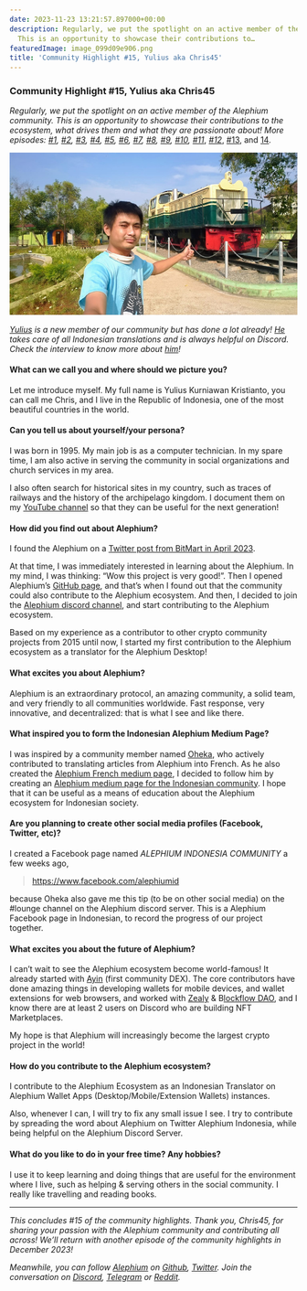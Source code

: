 ```yaml
---
date: 2023-11-23 13:21:57.897000+00:00
description: Regularly, we put the spotlight on an active member of the Alephium community.
  This is an opportunity to showcase their contributions to…
featuredImage: image_099d09e906.png
title: 'Community Highlight #15, Yulius aka Chris45'
---
```


### Community Highlight \#15, Yulius aka Chris45

_Regularly, we put the spotlight on an active member of the Alephium community. This is an opportunity to showcase their contributions to the ecosystem, what drives them and what they are passionate about! More episodes:_ <a href="https://medium.com/@alephium/community-highlight-wilhelm-k%C3%A4llstr%C3%B6m-aka-oracleuggla-81d3938c5692" class="markup--anchor markup--p-anchor" data-href="https://medium.com/@alephium/community-highlight-wilhelm-k%C3%A4llstr%C3%B6m-aka-oracleuggla-81d3938c5692" rel="noopener" target="_blank"><em>#1</em></a>_,_ <a href="https://medium.com/@alephium/community-highlight-cgi-bin-c102cc106f19" class="markup--anchor markup--p-anchor" data-href="https://medium.com/@alephium/community-highlight-cgi-bin-c102cc106f19" rel="noopener" target="_blank"><em>#2</em></a>_,_ <a href="https://medium.com/@alephium/community-highlight-3-digdug-48a7ec868504" class="markup--anchor markup--p-anchor" data-href="https://medium.com/@alephium/community-highlight-3-digdug-48a7ec868504" rel="noopener" target="_blank"><em>#3</em></a>_,_ <a href="https://medium.com/@alephium/community-highlight-4-montail-e24fd88882a0" class="markup--anchor markup--p-anchor" data-href="https://medium.com/@alephium/community-highlight-4-montail-e24fd88882a0" rel="noopener" target="_blank"><em>#4</em></a>_,_ <a href="https://medium.com/@alephium/community-highlight-5-txn-71c4fd76ffe8" class="markup--anchor markup--p-anchor" data-href="https://medium.com/@alephium/community-highlight-5-txn-71c4fd76ffe8" rel="noopener" target="_blank"><em>#5</em></a>_,_ <a href="https://medium.com/@alephium/community-highlight-6-waldi-zkit-beats-37af1f6df3b8" class="markup--anchor markup--p-anchor" data-href="https://medium.com/@alephium/community-highlight-6-waldi-zkit-beats-37af1f6df3b8" rel="noopener" target="_blank"><em>#6</em></a>_,_ <a href="https://medium.com/@alephium/community-highlight-7-oheka-13d8b4ae025e" class="markup--anchor markup--p-anchor" data-href="https://medium.com/@alephium/community-highlight-7-oheka-13d8b4ae025e" rel="noopener" target="_blank"><em>#7</em></a>_,_ <a href="https://medium.com/@alephium/community-highlight-8-jorge-438510785041" class="markup--anchor markup--p-anchor" data-href="https://medium.com/@alephium/community-highlight-8-jorge-438510785041" rel="noopener" target="_blank"><em>#8</em></a>_,_ <a href="https://medium.com/@alephium/community-highlight-9-dzhemsh-a0a4a98a8489" class="markup--anchor markup--p-anchor" data-href="https://medium.com/@alephium/community-highlight-9-dzhemsh-a0a4a98a8489" rel="noopener" target="_blank"><em>#9</em></a>_,_ <a href="https://medium.com/@alephium/community-highlight-10-lx-aka-lix-fde724cf8d81" class="markup--anchor markup--p-anchor" data-href="https://medium.com/@alephium/community-highlight-10-lx-aka-lix-fde724cf8d81" rel="noopener" target="_blank"><em>#10</em></a>_,_ <a href="https://medium.com/@alephium/community-highlight-11-dr-jekyll-165ab9a51880" class="markup--anchor markup--p-anchor" data-href="https://medium.com/@alephium/community-highlight-11-dr-jekyll-165ab9a51880" rel="noopener" target="_blank"><em>#11</em></a>, <a href="https://medium.com/@alephium/community-highlight-12-sam-a-k-a-energy45-610005a9219b" class="markup--anchor markup--p-anchor" data-href="https://medium.com/@alephium/community-highlight-12-sam-a-k-a-energy45-610005a9219b" rel="noopener" target="_blank"><em>#12</em></a>, <a href="https://medium.com/@alephium/community-highlight-13-ryan-5dbbeaf859e4" class="markup--anchor markup--p-anchor" data-href="https://medium.com/@alephium/community-highlight-13-ryan-5dbbeaf859e4" rel="noopener" target="_blank">#13</a>, and <a href="https://medium.com/@alephium/community-highlight-14-animalmanjan-da8fd051bc38" class="markup--anchor markup--p-anchor" data-href="https://medium.com/@alephium/community-highlight-14-animalmanjan-da8fd051bc38" target="_blank">14</a>_._

![](image_099d09e906.png)

<a href="https://www.instagram.com/yuliuskristianto9/" class="markup--anchor markup--p-anchor" data-href="https://www.instagram.com/yuliuskristianto9/" rel="noopener" target="_blank"><em>Yulius</em></a> _is a new member of our community but has done a lot already!_ <a href="https://web.facebook.com/yulius.kristianto.96/" class="markup--anchor markup--p-anchor" data-href="https://web.facebook.com/yulius.kristianto.96/" rel="noopener" target="_blank"><em>He</em></a> _takes care of all Indonesian translations and is always helpful on Discord. Check the interview to know more about_ <a href="https://www.youtube.com/channel/UCJTaLoG9ao8oxayCZR__DHw" class="markup--anchor markup--p-anchor" data-href="https://www.youtube.com/channel/UCJTaLoG9ao8oxayCZR__DHw" rel="noopener" target="_blank"><em>him</em></a>_!_

#### What can we call you and where should we picture you?

Let me introduce myself. My full name is Yulius Kurniawan Kristianto, you can call me Chris, and I live in the Republic of Indonesia, one of the most beautiful countries in the world.

#### Can you tell us about yourself/your persona?

I was born in 1995. My main job is as a computer technician. In my spare time, I am also active in serving the community in social organizations and church services in my area.

I also often search for historical sites in my country, such as traces of railways and the history of the archipelago kingdom. I document them on my <a href="https://www.youtube.com/channel/UCJTaLoG9ao8oxayCZR__DHw" class="markup--anchor markup--p-anchor" data-href="https://www.youtube.com/channel/UCJTaLoG9ao8oxayCZR__DHw" rel="noopener" target="_blank">YouTube channel</a> so that they can be useful for the next generation!

#### How did you find out about Alephium?

I found the Alephium on a <a href="https://twitter.com/BitMartExchange/status/1646579300672438287" class="markup--anchor markup--p-anchor" data-href="https://twitter.com/BitMartExchange/status/1646579300672438287" rel="noopener" target="_blank">Twitter post from BitMart in April 2023</a>.

At that time, I was immediately interested in learning about the Alephium. In my mind, I was thinking: “Wow this project is very good!”. Then I opened Alephium’s <a href="https://github.com/alephium" class="markup--anchor markup--p-anchor" data-href="https://github.com/alephium" rel="noopener" target="_blank">GitHub page</a>, and that’s when I found out that the community could also contribute to the Alephium ecosystem. And then, I decided to join the <a href="http://www.alephium.org/discord" class="markup--anchor markup--p-anchor" data-href="http://www.alephium.org/discord" rel="noopener" target="_blank">Alephium discord channel</a>, and start contributing to the Alephium ecosystem.

Based on my experience as a contributor to other crypto community projects from 2015 until now, I started my first contribution to the Alephium ecosystem as a translator for the Alephium Desktop!

#### What excites you about Alephium?

Alephium is an extraordinary protocol, an amazing community, a solid team, and very friendly to all communities worldwide. Fast response, very innovative, and decentralized: that is what I see and like there.

#### What inspired you to form the Indonesian Alephium Medium Page?

I was inspired by a community member named <a href="https://twitter.com/Oheka32" class="markup--anchor markup--p-anchor" data-href="https://twitter.com/Oheka32" rel="noopener" target="_blank">Oheka</a>, who actively contributed to translating articles from Alephium into French. As he also created the <a href="https://medium.com/alephiumfr" class="markup--anchor markup--p-anchor" data-href="https://medium.com/alephiumfr" target="_blank">Alephium French medium page</a>, I decided to follow him by creating an <a href="https://medium.com/@Alph-Indonesia" class="markup--anchor markup--p-anchor" data-href="https://medium.com/@Alph-Indonesia" target="_blank">Alephium medium page for the Indonesian community</a>. I hope that it can be useful as a means of education about the Alephium ecosystem for Indonesian society.

#### Are you planning to create other social media profiles (Facebook, Twitter, etc)?

I created a Facebook page named _ALEPHIUM INDONESIA COMMUNITY_ a few weeks ago,

> <a href="https://www.facebook.com/alephiumid" class="markup--anchor markup--pullquote-anchor" data-href="https://www.facebook.com/alephiumid" rel="nofollow noopener" target="_blank">https://www.facebook.com/alephiumid</a>

because Oheka also gave me this tip (to be on other social media) on the \#lounge channel on the Alephium discord server. This is a Alephium Facebook page in Indonesian, to record the progress of our project together.

#### What excites you about the future of Alephium?

I can’t wait to see the Alephium ecosystem become world-famous! It already started with <a href="http://ayin.app" class="markup--anchor markup--p-anchor" data-href="http://ayin.app" rel="noopener" target="_blank">Ayin</a> (first community DEX). The core contributors have done amazing things in developing wallets for mobile devices, and wallet extensions for web browsers, and worked with <a href="https://zealy.io/c/alephium/questboard" class="markup--anchor markup--p-anchor" data-href="https://zealy.io/c/alephium/questboard" rel="noopener" target="_blank">Zealy</a> & B<a href="https://twitter.com/Blockflow_DAO" class="markup--anchor markup--p-anchor" data-href="https://twitter.com/Blockflow_DAO" rel="noopener" target="_blank">lockflow DAO</a>, and I know there are at least 2 users on Discord who are building NFT Marketplaces.

My hope is that Alephium will increasingly become the largest crypto project in the world!

#### How do you contribute to the Alephium ecosystem?

I contribute to the Alephium Ecosystem as an Indonesian Translator on Alephium Wallet Apps (Desktop/Mobile/Extension Wallets) instances.

Also, whenever I can, I will try to fix any small issue I see. I try to contribute by spreading the word about Alephium on Twitter Alephium Indonesia, while being helpful on the Alephium Discord Server.

#### What do you like to do in your free time? Any hobbies?

I use it to keep learning and doing things that are useful for the environment where I live, such as helping & serving others in the social community. I really like travelling and reading books.

---

_This concludes \#15 of the community highlights. Thank you, Chris45, for sharing your passion with the Alephium community and contributing all across! We’ll return with another episode of the community highlights in December 2023!_

_Meanwhile, you can follow_ <a href="https://alephium.org/" class="markup--anchor markup--p-anchor" data-href="https://alephium.org/" rel="noopener ugc nofollow noopener" target="_blank"><em>Alephium</em></a> _on_ <a href="https://github.com/alephium/" class="markup--anchor markup--p-anchor" data-href="https://github.com/alephium/" rel="noopener ugc nofollow noopener" target="_blank"><em>Github</em></a>_,_ <a href="https://twitter.com/alephium" class="markup--anchor markup--p-anchor" data-href="https://twitter.com/alephium" rel="noopener ugc nofollow noopener" target="_blank"><em>Twitter</em></a>_. Join the conversation on_ <a href="https://alephium.org/discord" class="markup--anchor markup--p-anchor" data-href="https://alephium.org/discord" rel="noopener ugc nofollow noopener" target="_blank"><em>Discord</em></a>_,_ <a href="https://t.me/alephiumgroup" class="markup--anchor markup--p-anchor" data-href="https://t.me/alephiumgroup" rel="noopener ugc nofollow noopener" target="_blank"><em>Telegram</em></a> _or_ <a href="https://www.reddit.com/r/alephium" class="markup--anchor markup--p-anchor" data-href="https://www.reddit.com/r/alephium" rel="noopener ugc nofollow noopener" target="_blank"><em>Reddit</em></a>_._
